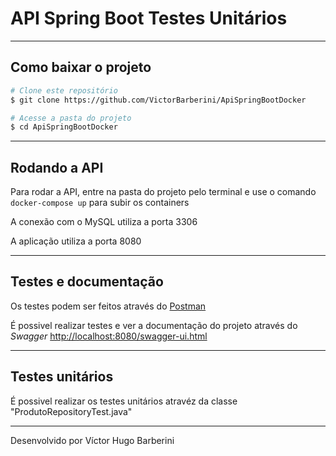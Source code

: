 # API Spring Boot Testes Unitários

---

## Como baixar o projeto

```bash
# Clone este repositório
$ git clone https://github.com/VictorBarberini/ApiSpringBootDocker

# Acesse a pasta do projeto
$ cd ApiSpringBootDocker
```

---

## Rodando a API

Para rodar a API, entre na pasta do projeto pelo terminal e use o comando ```docker-compose up``` para subir os containers

A conexão com o MySQL utiliza a porta 3306

A aplicação utiliza a porta 8080

---

## Testes e documentação

Os testes podem ser feitos através do [Postman](https://www.postman.com/)

É possivel realizar testes e ver a documentação do projeto através do *Swagger* <http://localhost:8080/swagger-ui.html>

---

## Testes unitários

É possivel realizar os testes unitários atravéz da classe "ProdutoRepositoryTest.java"

---

Desenvolvido por Víctor Hugo Barberini
